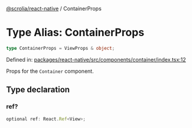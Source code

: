 [@scrolia/react-native](../README.md) / ContainerProps

# Type Alias: ContainerProps

```ts
type ContainerProps = ViewProps & object;
```

Defined in: [packages/react-native/src/components/container/index.tsx:12](https://github.com/scrolia/react-native/blob/2fc909e1022f7a957358c4438ab5ad6544482ad5/packages/react-native/src/components/container/index.tsx#L12)

Props for the `Container` component.

## Type declaration

### ref?

```ts
optional ref: React.Ref<View>;
```
